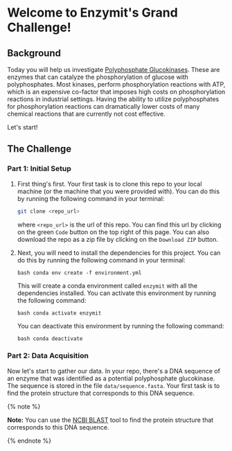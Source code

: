 # Welcome to Enzymit's Grand Challenge!

## Background
Today you will help us investigate [Polyphosphate Glucokinases](https://en.wikipedia.org/wiki/Polyphosphate%E2%80%94glucose_phosphotransferase). These are enzymes that can catalyze the phosphorylation of glucose with polyphosphates. Most kinases, perform phosphorylation reactions with ATP, which is an expensive co-factor that imposes high costs on phosphorylation reactions in industrial settings. Having the ability to utilize polyphosphates for phosphorylation reactions can dramatically lower costs of many chemical reactions that are currently not cost effective.

Let's start!

## The Challenge

### Part 1: Initial Setup

1. First thing's first. Your first task is to clone this repo to your local machine (or the machine that you were provided with). You can do this by running the following command in your terminal:

    ```bash
    git clone <repo_url>
    ```

    where `<repo_url>` is the url of this repo. You can find this url by clicking on the green `Code` button on the top right of this page. You can also download the repo as a zip file by clicking on the `Download ZIP` button.

2. Next, you will need to install the dependencies for this project. You can do this by running the following command in your terminal:

    ```bash conda env create -f environment.yml```

    This will create a conda environment called `enzymit` with all the dependencies installed. You can activate this environment by running the following command:

    ```bash conda activate enzymit```

    You can deactivate this environment by running the following command:

    ```bash conda deactivate```

### Part 2: Data Acquisition

Now let's start to gather our data. In your repo, there's a DNA sequence of an enzyme that was identified as a potential polyphosphate glucokinase. The sequence is stored in the file `data/sequence.fasta`. Your first task is to find the protein structure that corresponds to this DNA sequence. 


{% note %}

**Note:** You can use the [NCBI BLAST](https://blast.ncbi.nlm.nih.gov/Blast.cgi) tool to find the protein structure that corresponds to this DNA sequence.

{% endnote %}

